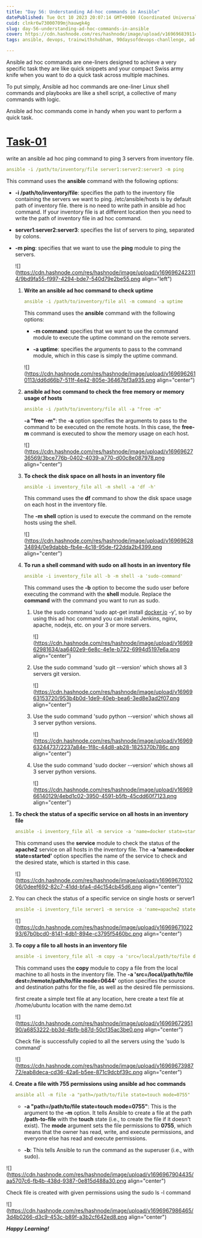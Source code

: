 ```yaml
---
title: "Day 56: Understanding Ad-hoc commands in Ansible"
datePublished: Tue Oct 10 2023 20:07:14 GMT+0000 (Coordinated Universal Time)
cuid: clnkr6w73000709mjhauwgk4g
slug: day-56-understanding-ad-hoc-commands-in-ansible
cover: https://cdn.hashnode.com/res/hashnode/image/upload/v1696968391147/1542df91-7d6d-4162-ae2b-dc2e71866d00.png
tags: ansible, devops, trainwithshubham, 90daysofdevops-chanllenge, ad-hoc

---
```


Ansible ad hoc commands are one-liners designed to achieve a very specific task they are like quick snippets and your compact Swiss army knife when you want to do a quick task across multiple machines.

To put simply, Ansible ad hoc commands are one-liner Linux shell commands and playbooks are like a shell script, a collective of many commands with logic.

Ansible ad hoc commands come in handy when you want to perform a quick task.

# [Task-01](https://github.com/LondheShubham153/90DaysOfDevOps/tree/master/2023/day56#task-01)

write an ansible ad hoc ping command to ping 3 servers from inventory file.

```yaml
ansible -i /path/to/inventory/file server1:server2:server3 -m ping
```

This command uses the **ansible** command with the following options:

* **\-i /path/to/inventory/file**: specifies the path to the inventory file containing the servers we want to ping. /etc/ansible/hosts is by default path of inventory file. there is no need to write path in ansible ad hoc command. If your inventory file is at different location then you need to write the path of inventory file in ad hoc command.
    
* **server1:server2:server3**: specifies the list of servers to ping, separated by colons.
    
* **\-m ping**: specifies that we want to use the **ping** module to ping the servers.
    
    ![](https://cdn.hashnode.com/res/hashnode/image/upload/v1696962423114/9bd9fa55-f997-4294-bde7-540d79e2be55.png align="left")
    
    1. **Write an ansible ad hoc command to check uptime**
        
        ```yaml
        ansible -i /path/to/inventory/file all -m command -a uptime
        ```
        
        This command uses the **ansible** command with the following options:
        
        * **\-m command**: specifies that we want to use the command module to execute the uptime command on the remote servers.
            
        * **\-a uptime**: specifies the arguments to pass to the command module, which in this case is simply the uptime command.
            
        
        ![](https://cdn.hashnode.com/res/hashnode/image/upload/v1696962610113/dd6d66b7-511f-4e42-805e-36467bf3a935.png align="center")
        
    2. **ansible ad hoc command to check the free memory or memory usage of hosts**
        
        ```yaml
        ansible -i /path/to/inventory/file all -a "free -m"
        ```
        
        **\-a "free -m"**: the **\-a** option specifies the arguments to pass to the command to be executed on the remote hosts. In this case, the **free-m** command is executed to show the memory usage on each host.
        
        ![](https://cdn.hashnode.com/res/hashnode/image/upload/v1696962736569/3bce776b-0402-4039-a770-d00c8e087978.png align="center")
        
    3. **To check the disk space on all hosts in an inventory file**
        
        ```yaml
        ansible -i inventory_file all -m shell -a 'df -h'
        ```
        
        This command uses the **df** command to show the disk space usage on each host in the inventory file.
        
        The **\-m shell** option is used to execute the command on the remote hosts using the shell.
        
        ![](https://cdn.hashnode.com/res/hashnode/image/upload/v1696962834894/0e9dabbb-fb4e-4c18-95de-f22dda2b4399.png align="center")
        
    4. **To run a shell command with sudo on all hosts in an inventory file**
        
        ```yaml
        ansible -i inventory_file all -b -m shell -a 'sudo-command'
        ```
        
        This command uses the **\-b** option to become the sudo user before executing the command with the **shell** module. Replace the **command** with the command you want to run as sudo.
        
        1. Use the sudo command 'sudo apt-get install [docker.io](http://docker.io) -y', so by using this ad hoc command you can install Jenkins, nginx, apache, nodejs, etc. on your 3 or more servers.
            
            ![](https://cdn.hashnode.com/res/hashnode/image/upload/v1696962981634/aa6402e9-6e8c-4e1e-b722-6994d5197e6a.png align="center")
            
        2. Use the sudo command 'sudo git --version' which shows all 3 servers git version.
            
            ![](https://cdn.hashnode.com/res/hashnode/image/upload/v1696963153720/953b4b0d-1de9-40eb-bea6-3ed8e3ad2f07.png align="center")
            
        3. Use the sudo command 'sudo python --version' which shows all 3 server python versions.
            
            ![](https://cdn.hashnode.com/res/hashnode/image/upload/v1696963244737/2237a84e-1f8c-44d8-ab28-1825370b786c.png align="center")
            
        4. Use the sudo command 'sudo docker --version' which shows all 3 server python versions.
            
            ![](https://cdn.hashnode.com/res/hashnode/image/upload/v1696966140129/4ebd1c02-3950-4591-b5fb-45cdd60f7123.png align="center")
            

1. **To check the status of a specific service on all hosts in an inventory file**
    
    ```yaml
    ansible -i inventory_file all -m service -a 'name=docker state=started'
    ```
    
    This command uses the **service** module to check the status of the **apache2** service on all hosts in the inventory file. The **\-a 'name=docker state=started'** option specifies the name of the service to check and the desired state, which is started in this case.
    
    ![](https://cdn.hashnode.com/res/hashnode/image/upload/v1696967010206/0deef692-82c7-41dd-bfa4-d4c154cb45d6.png align="center")
    
2. You can check the status of a specific service on single hosts or server1
    
    ```yaml
    ansible -i inventory_file server1 -m service -a 'name=apache2 state=started'
    ```
    
    ![](https://cdn.hashnode.com/res/hashnode/image/upload/v1696967102293/67b0bcd0-8141-4db1-894e-c3795f5460bc.png align="center")
    
3. **To copy a file to all hosts in an inventory file**
    
    ```yaml
    ansible -i inventory_file all -m copy -a 'src=/local/path/to/file dest=/remote/path/to/file mode=0644'
    ```
    
    This command uses the **copy** module to copy a file from the local machine to all hosts in the inventory file. The **\-a 'src=/local/path/to/file dest=/remote/path/to/file mode=0644'** option specifies the source and destination paths for the file, as well as the desired file permissions.
    
    first create a simple text file at any location, here create a text file at /home/ubuntu location with the name demo.txt
    
    ![](https://cdn.hashnode.com/res/hashnode/image/upload/v1696967295190/a6853222-bb3d-4bfb-b87d-50cf35ac3be0.png align="center")
    
    Check file is successfully copied to all the servers using the 'sudo ls command'
    
    ![](https://cdn.hashnode.com/res/hashnode/image/upload/v1696967398772/eab8deca-cd36-42a6-b5ee-871c9dcbf39c.png align="center")
    
4. **Create a file with 755 permissions using ansible ad hoc commands**
    
    ```yaml
    ansible all -m file -a "path=/path/to/file state=touch mode=0755"
    ```
    
    * **\-a "path=/path/to/file state=touch mode=0755"**: This is the argument to the **\-m** option. It tells Ansible to create a file at the path **/path-to-file** with the **touch** state (i.e., to create the file if it doesn't exist). The **mode** argument sets the file permissions to **0755**, which means that the owner has read, write, and execute permissions, and everyone else has read and execute permissions.
        
    * **\-b**: This tells Ansible to run the command as the superuser (i.e., with sudo).
        

![](https://cdn.hashnode.com/res/hashnode/image/upload/v1696967904435/aa5707c6-fb4b-438d-9387-0e815d488a30.png align="center")

Check file is created with given permissions using the sudo ls -l command

![](https://cdn.hashnode.com/res/hashnode/image/upload/v1696967986465/3d4b0266-d3c9-453c-b89f-a3b2cf642ed8.png align="center")

***Happy Learning!***